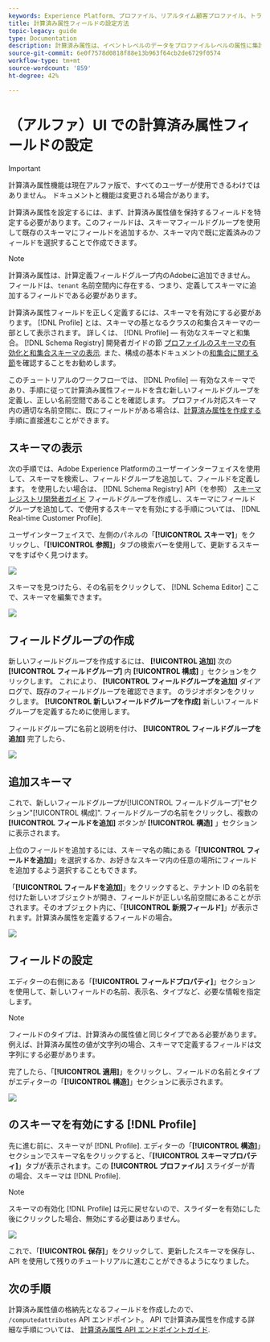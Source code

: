 ```yaml
---
keywords: Experience Platform、プロファイル、リアルタイム顧客プロファイル、トラブルシューティング、API
title: 計算済み属性フィールドの設定方法
topic-legacy: guide
type: Documentation
description: 計算済み属性は、イベントレベルのデータをプロファイルレベルの属性に集計するために使用される関数です。計算済み属性を設定するには、まず、計算済み属性値を保持するフィールドを特定する必要があります。このフィールドは、スキーマフィールドグループを使用して既存のスキーマにフィールドを追加するか、スキーマ内で既に定義済みのフィールドを選択することで作成できます。
source-git-commit: 6e0f7578d0818f88e13b963f64cb2de6729f0574
workflow-type: tm+mt
source-wordcount: '859'
ht-degree: 42%

---
```



# （アルファ）UI での計算済み属性フィールドの設定

>[!IMPORTANT]
>
>計算済み属性機能は現在アルファ版で、すべてのユーザーが使用できるわけではありません。 ドキュメントと機能は変更される場合があります。

計算済み属性を設定するには、まず、計算済み属性値を保持するフィールドを特定する必要があります。このフィールドは、スキーマフィールドグループを使用して既存のスキーマにフィールドを追加するか、スキーマ内で既に定義済みのフィールドを選択することで作成できます。

>[!NOTE]
>
>計算済み属性は、計算定義フィールドグループ内のAdobeに追加できません。 フィールドは、`tenant` 名前空間内に存在する、つまり、定義してスキーマに追加するフィールドである必要があります。

計算済み属性フィールドを正しく定義するには、スキーマを有効にする必要があります。 [!DNL Profile] とは、スキーマの基となるクラスの和集合スキーマの一部として表示されます。 詳しくは、 [!DNL Profile] — 有効なスキーマと和集合。 [!DNL Schema Registry] 開発者ガイドの節 [プロファイルのスキーマの有効化と和集合スキーマの表示](../../xdm/api/getting-started.md). また、構成の基本ドキュメントの[和集合に関する節](../../xdm/schema/composition.md)を確認することをお勧めします。

このチュートリアルのワークフローでは、 [!DNL Profile] — 有効なスキーマであり、手順に従って計算済み属性フィールドを含む新しいフィールドグループを定義し、正しい名前空間であることを確認します。 プロファイル対応スキーマ内の適切な名前空間に、既にフィールドがある場合は、[計算済み属性を作成する](#create-a-computed-attribute)手順に直接進むことができます。

## スキーマの表示

次の手順では、Adobe Experience Platformのユーザーインターフェイスを使用して、スキーマを検索し、フィールドグループを追加して、フィールドを定義します。 を使用したい場合は、 [!DNL Schema Registry] API（を参照） [スキーマレジストリ開発者ガイド](../../xdm/api/getting-started.md) フィールドグループを作成し、スキーマにフィールドグループを追加して、で使用するスキーマを有効にする手順については、 [!DNL Real-time Customer Profile].

ユーザインターフェイスで、左側のパネルの「**[!UICONTROL スキーマ]**」をクリックし、「**[!UICONTROL 参照]**」タブの検索バーを使用して、更新するスキーマをすばやく見つけます。

![](../images/computed-attributes/Schemas-Browse.png)

スキーマを見つけたら、その名前をクリックして、 [!DNL Schema Editor] ここで、スキーマを編集できます。

![](../images/computed-attributes/Schema-Editor.png)

## フィールドグループの作成

新しいフィールドグループを作成するには、 **[!UICONTROL 追加]** 次の **[!UICONTROL フィールドグループ]** 内 **[!UICONTROL 構成]** 」セクションをクリックします。 これにより、 **[!UICONTROL フィールドグループを追加]** ダイアログで、既存のフィールドグループを確認できます。 のラジオボタンをクリックします。 **[!UICONTROL 新しいフィールドグループを作成]** 新しいフィールドグループを定義するために使用します。

フィールドグループに名前と説明を付け、 **[!UICONTROL フィールドグループを追加]** 完了したら、

![](../images/computed-attributes/Add-field-group.png)

## 追加スキーマ

これで、新しいフィールドグループが[!UICONTROL フィールドグループ]&quot;セクション&quot;[!UICONTROL 構成]&quot;. フィールドグループの名前をクリックし、複数の **[!UICONTROL フィールドを追加]** ボタンが **[!UICONTROL 構造]** 」セクションに表示されます。

上位のフィールドを追加するには、スキーマ名の隣にある「**[!UICONTROL フィールドを追加]**」を選択するか、お好きなスキーマ内の任意の場所にフィールドを追加するよう選択することもできます。

「**[!UICONTROL フィールドを追加]**」をクリックすると、テナント ID の名前を付けた新しいオブジェクトが開き、フィールドが正しい名前空間にあることが示されます。そのオブジェクト内に、「**[!UICONTROL 新規フィールド]**」が表示されます。計算済み属性を定義するフィールドの場合。

![](../images/computed-attributes/New-field.png)

## フィールドの設定

エディターの右側にある「**[!UICONTROL フィールドプロパティ]**」セクションを使用して、新しいフィールドの名前、表示名、タイプなど、必要な情報を指定します。

>[!NOTE]
>
>フィールドのタイプは、計算済みの属性値と同じタイプである必要があります。例えば、計算済み属性の値が文字列の場合、スキーマで定義するフィールドは文字列にする必要があります。

完了したら、「**[!UICONTROL 適用]**」をクリックし、フィールドの名前とタイプがエディターの「**[!UICONTROL 構造]**」セクションに表示されます。

![](../images/computed-attributes/Apply.png)

## のスキーマを有効にする [!DNL Profile]

先に進む前に、スキーマが [!DNL Profile]. エディターの「**[!UICONTROL 構造]**」セクションでスキーマ名をクリックすると、「**[!UICONTROL スキーマプロパティ]**」タブが表示されます。この **[!UICONTROL プロファイル]** スライダーが青の場合、スキーマは [!DNL Profile].

>[!NOTE]
>
>スキーマの有効化 [!DNL Profile] は元に戻せないので、スライダーを有効にした後にクリックした場合、無効にする必要はありません。

![](../images/computed-attributes/Profile.png)

これで、「**[!UICONTROL 保存]**」をクリックして、更新したスキーマを保存し、API を使用して残りのチュートリアルに進むことができるようになりました。

## 次の手順

計算済み属性値の格納先となるフィールドを作成したので、 `/computedattributes` API エンドポイント。 API で計算済み属性を作成する詳細な手順については、 [計算済み属性 API エンドポイントガイド](ca-api.md).